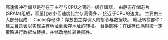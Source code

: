 高速缓冲存储器是存在于主存与CPU之间的一级存储器， 由静态存储芯片(SRAM)组成，容量比较小但速度比主存高得多， 接近于CPU的速度。
主要由三大部分组成：
Cache存储体：存放由主存调入的指令与数据块。
地址转换部件：建立目录表以实现主存地址到缓存地址的转换。
替换部件：在缓存已满时按一定策略进行数据块替换，并修改地址转换部件。
